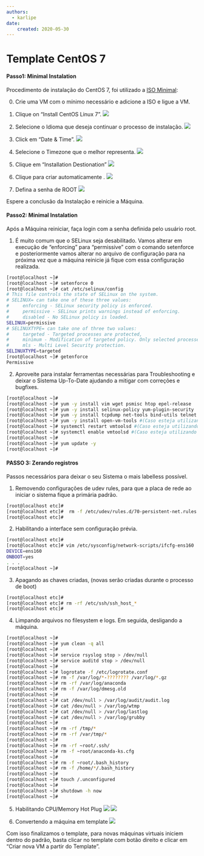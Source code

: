 ```yaml
---
authors:
  - karlipe
date:
    created: 2020-05-30
---
```


# **Template CentOS 7**

#### Passo1: Minimal Instalation
Procedimento de  instalação do CentOS 7, foi utilizado a [ISO Minimal](http://mirror.facom.ufms.br/centos/7/isos/x86_64/CentOS-7-x86_64-Minimal-2003.iso): 

00. Crie uma VM com o mínimo necessário e adicione a ISO e ligue a VM.

<!-- more -->

01. Clique on “Install CentOS Linux 7”.
![](../../old-imgs/template-centos7/template-centos-01.png)

02. Selecione o Idioma que deseja continuar o processo de instalação.
![](../../old-imgs/template-centos7/template-centos-02.png)

03. Click em “Date & Time”.
![](../../old-imgs/template-centos7/template-centos-03.png)

04. Selecione o Timezone que o melhor representa.
![](../../old-imgs/template-centos7/template-centos-04.png)

05. Clique em “Installation Destionation”
![](../../old-imgs/template-centos7/template-centos-05.png)

06. Clique para criar automaticamente .
![](../../old-imgs/template-centos7/template-centos-06.png)

07. Defina a senha de ROOT
![](../../old-imgs/template-centos7/template-centos-08.png)


Espere a conclusão da Instalação e reinicie a Máquina.


#### Passo2: Minimal Instalation
Após a Máquina reiniciar, faça login com a senha definida pelo usuário root.

01. É muito comum que o SELinux seja desabilitado. Vamos alterar em execução de “enforcing” para “permissive” com o comando setenforce e posteriormente vamos alterar no arquivo de configuração para na próxima vez que a máquina reinicie já fique com essa configuração realizada.

```bash
[root@localhost ~]#
[root@localhost ~]# setenforce 0
[root@localhost ~]# cat /etc/selinux/config
# This file controls the state of SELinux on the system.
# SELINUX= can take one of these three values:
#     enforcing - SELinux security policy is enforced.
#     permissive - SELinux prints warnings instead of enforcing.
#     disabled - No SELinux policy is loaded.
SELINUX=permissive
# SELINUXTYPE= can take one of three two values:
#     targeted - Targeted processes are protected,
#     minimum - Modification of targeted policy. Only selected processes are protected.
#     mls - Multi Level Security protection.
SELINUXTYPE=targeted
[root@localhost ~]# getenforce
Permissive
```
02. Aproveite para instalar ferramentas necessárias para Troubleshooting e deixar o Sistema Up-To-Date ajudando a mitigar com correções e bugfixes. 
```bash
[root@localhost ~]#
[root@localhost ~]# yum -y install vim wget psmisc htop epel-release
[root@localhost ~]# yum -y install selinux-policy yum-plugin-security
[root@localhost ~]# yum -y install tcpdump net-tools bind-utils telnet nmap
[root@localhost ~]# yum -y install open-vm-tools #(Caso esteja utilizando VMWARE como virtualizador)
[root@localhost ~]# systemctl restart vmtoolsd #(Caso esteja utilizando VMWARE como virtualizador)
[root@localhost ~]# systemctl enable vmtoolsd #(Caso esteja utilizando VMWARE como virtualizador)
[root@localhost ~]#
[root@localhost ~]# yum update -y
[root@localhost ~]#
```

#### PASSO 3: Zerando registros
Passos necessários para deixar o seu Sistema o mais labelless possível.

01. Removendo configurações de udev rules, para que a placa de rede ao iniciar o sistema fique a primária padrão.
```bash
[root@localhost etc]#
[root@localhost etc]#  rm -f /etc/udev/rules.d/70-persistent-net.rules
[root@localhost etc]#
```

02. Habilitando a interface sem configuração prévia.
```bash
[root@localhost etc]#
[root@localhost etc]# vim /etc/sysconfig/network-scripts/ifcfg-ens160
DEVICE=ens160
ONBOOT=yes
. . .
[root@localhost ~]#
```

03. Apagando as chaves criadas, (novas serão criadas durante o processo de boot)
```bash
[root@localhost etc]#
[root@localhost etc]# rm -rf /etc/ssh/ssh_host_*
[root@localhost etc]#
```

04. Limpando arquivos no filesystem e logs. Em seguida, desligando a máquina.
```bash
[root@localhost ~]#
[root@localhost ~]# yum clean -q all
[root@localhost ~]#
[root@localhost ~]# service rsyslog stop > /dev/null
[root@localhost ~]# service auditd stop > /dev/null
[root@localhost ~]#
[root@localhost ~]# logrotate -f /etc/logrotate.conf
[root@localhost ~]# rm -f /var/log/*-???????? /var/log/*.gz
[root@localhost ~]# rm -rf /var/log/anaconda
[root@localhost ~]# rm -f /var/log/dmesg.old
[root@localhost ~]#
[root@localhost ~]# cat /dev/null > /var/log/audit/audit.log
[root@localhost ~]# cat /dev/null > /var/log/wtmp
[root@localhost ~]# cat /dev/null > /var/log/lastlog
[root@localhost ~]# cat /dev/null > /var/log/grubby
[root@localhost ~]#
[root@localhost ~]# rm -rf /tmp/*
[root@localhost ~]# rm -rf /var/tmp/*
[root@localhost ~]#
[root@localhost ~]# rm -rf ~root/.ssh/
[root@localhost ~]# rm -f ~root/anaconda-ks.cfg
[root@localhost ~]#
[root@localhost ~]# rm -f ~root/.bash_history
[root@localhost ~]# rm -f /home/*/.bash_history
[root@localhost ~]#
[root@localhost ~]# touch /.unconfigured
[root@localhost ~]#
[root@localhost ~]# shutdown -h now
[root@localhost ~]#
```

05. Habilitando CPU/Memory Hot Plug
![](../../old-imgs/template-centos7/template-centos-11.png)
![](../../old-imgs/template-centos7/template-centos-12.png)

06. Convertendo a máquina em template
![](../../old-imgs/template-centos7/template-centos-13.png)


Com isso finalizamos o template, para novas máquinas virtuais iniciem dentro do padrão, basta clicar no template com botão direito e clicar em “Criar nova VM a partir do Template”.